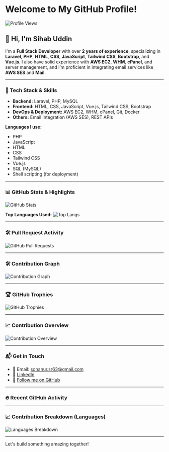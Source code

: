 # Welcome to My GitHub Profile!
![Profile Views](https://hits.seeyoufarm.com/api/count/incr/badge.svg?url=https://github.com/sihab143)

## 👋 Hi, I'm Sihab Uddin

I'm a **Full Stack Developer** with over **2 years of experience**, specializing in **Laravel**, **PHP**, **HTML**, **CSS**, **JavaScript**, **Tailwind CSS**, **Bootstrap**, and **Vue.js**. I also have solid experience with **AWS EC2**, **WHM**, **cPanel**, and server management, and I’m proficient in integrating email services like **AWS SES** and **Mail**.

---

### 💼 Tech Stack & Skills
- **Backend:** Laravel, PHP, MySQL
- **Frontend:** HTML, CSS, JavaScript, Vue.js, Tailwind CSS, Bootstrap
- **DevOps & Deployment:** AWS EC2, WHM, cPanel, Git, Docker
- **Others:** Email Integration (AWS SES), REST APIs

**Languages I use:**
- PHP
- JavaScript
- HTML
- CSS
- Tailwind CSS
- Vue.js
- SQL (MySQL)
- Shell scripting (for deployment)

---

### 📊 GitHub Stats & Highlights

![GitHub Stats](https://github-readme-stats.vercel.app/api?username=sihab143&show_icons=true&theme=radical)

**Top Languages Used:**
![Top Langs](https://github-readme-stats.vercel.app/api/top-langs/?username=sihab143&layout=compact&theme=radical)

---

### 🛠 Pull Request Activity
![GitHub Pull Requests](https://github-readme-stats.vercel.app/api?username=sihab143&show_icons=true&theme=radical&count_private=true&include_all_commits=true)

---

### 🛠 Contribution Graph
![Contribution Graph](https://github-readme-activity-graph.vercel.app/graph?username=sihab143&theme=github)

---

### 🏆 GitHub Trophies
![GitHub Trophies](https://github-profile-trophy.vercel.app/?username=sihab143&theme=radical)

---

### 📈 Contribution Overview
![Contribution Overview](https://github-profile-summary-cards.vercel.app/api/cards/profile-details?username=sihab143&theme=vue)

---

### 📬 Get in Touch
- 📧 Email: sohanur.sr63@gmail.com
- 💼 [LinkedIn](https://www.linkedin.com/in/sihab-uddin)
- 🔗 [Follow me on GitHub](https://github.com/sihab143)

---

### 🔥 Recent GitHub Activity

<!--START_SECTION:activity-->
<!--END_SECTION:activity-->

---

### 📈 Contribution Breakdown (Languages)
![Languages Breakdown](https://github-profile-summary-cards.vercel.app/api/cards/repos-per-language?username=sihab143&theme=vue)

---

Let's build something amazing together!
